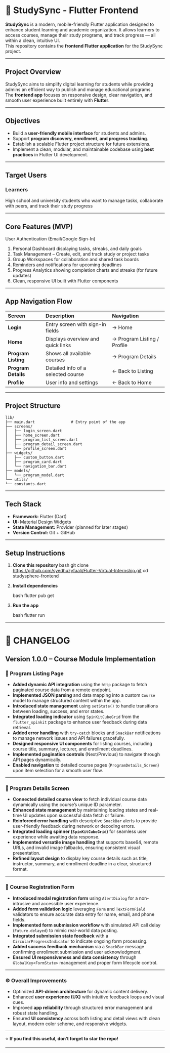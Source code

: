 # 📘 StudySync - Flutter Frontend

**StudySync** is a modern, mobile-friendly Flutter application designed to enhance student learning and academic organization. It allows learners to access courses, manage their study programs, and track progress — all within a clean, intuitive UI.  
This repository contains the **frontend Flutter application** for the StudySync project.

---

## Project Overview

StudySync aims to simplify digital learning for students while providing admins an efficient way to publish and manage educational programs.  
The **frontend app** focuses on responsive design, clear navigation, and smooth user experience built entirely with **Flutter**.

---

## Objectives

- Build a **user-friendly mobile interface** for students and admins.  
- Support **program discovery, enrollment, and progress tracking**.  
- Establish a scalable Flutter project structure for future extensions.  
- Implement a clean, modular, and maintainable codebase using **best practices** in Flutter UI development.

---

## Target Users

### Learners
High school and university students who want to manage tasks, collaborate with peers, and track their study progress

---

## Core Features (MVP)

User Authentication (Email/Google Sign-In)
1.  Personal Dashboard displaying tasks, streaks, and daily goals
2.  Task Management – Create, edit, and track study or project tasks
3.  Group Workspaces for collaboration and shared task boards
4.  Reminders and notifications for upcoming deadlines
5.  Progress Analytics showing completion charts and streaks (for future updates)
6.  Clean, responsive UI built with Flutter components


---

## App Navigation Flow

| Screen | Description | Navigation |
|:-------|:-------------|:------------|
| **Login** | Entry screen with sign-in fields | → Home |
| **Home** | Displays overview and quick links | → Program Listing / Profile |
| **Program Listing** | Shows all available courses | → Program Details |
| **Program Details** | Detailed info of a selected course | ← Back to Listing |
| **Profile** | User info and settings | ← Back to Home |

---

## Project Structure


```
lib/
├── main.dart                # Entry point of the app
├── screens/
│   ├── login_screen.dart
│   ├── home_screen.dart
│   ├── program_list_screen.dart
│   ├── program_detail_screen.dart
│   └── profile_screen.dart
├── widgets/
│   ├── custom_button.dart
│   ├── program_card.dart
│   └── navigation_bar.dart
├── models/
│   └── program_model.dart
└── utils/
└── constants.dart
```


---

## Tech Stack

- **Framework:** Flutter (Dart)
- **UI:** Material Design Widgets
- **State Management:** Provider (planned for later stages)
- **Version Control:** Git + GitHub

---

## Setup Instructions

1. **Clone this repository**
   bash
   git clone https://github.com/syedhuzyfaali/Flutter-Virtual-Internship.git
   cd studysphere-frontend


2. **Install dependencies**

   bash
   flutter pub get
   

3. **Run the app**

   bash
   flutter run
   

---




# 📘 CHANGELOG

## Version 1.0.0 – Course Module Implementation

### 🧩 Program Listing Page
- **Added dynamic API integration** using the `http` package to fetch paginated course data from a remote endpoint.  
- **Implemented JSON parsing** and data mapping into a custom `Course` model to manage structured content within the app.  
- **Introduced state management** using `setState()` to handle transitions between loading, success, and error states.  
- **Integrated loading indicator** using `SpinKitCubeGrid` from the `flutter_spinkit` package to enhance user feedback during data retrieval.  
- **Added error handling** with `try-catch` blocks and `SnackBar` notifications to manage network issues and API failures gracefully.  
- **Designed responsive UI components** for listing courses, including course title, summary, lecturer, and enrollment deadlines.  
- **Implemented pagination controls** (Next/Previous) to navigate through API pages dynamically.  
- **Enabled navigation** to detailed course pages (`ProgramDetails_Screen`) upon item selection for a smooth user flow.  

---

### 🧠 Program Details Screen
- **Connected detailed course view** to fetch individual course data dynamically using the course’s unique ID parameter.  
- **Enhanced state management** by maintaining loading states and real-time UI updates upon successful data fetch or failure.  
- **Reinforced error handling** with descriptive `SnackBar` alerts to provide user-friendly feedback during network or decoding errors.  
- **Integrated loading spinner (`SpinKitCubeGrid`)** for seamless user experience while awaiting data response.  
- **Implemented versatile image handling** that supports base64, remote URLs, and invalid image fallbacks, ensuring consistent visual presentation.  
- **Refined layout design** to display key course details such as title, instructor, summary, and enrollment deadline in a clear, structured format.  

---

### 📝 Course Registration Form
- **Introduced modal registration form** using `AlertDialog` for a non-intrusive and accessible user experience.  
- **Added form validation logic** leveraging `Form` and `TextFormField` validators to ensure accurate data entry for name, email, and phone fields.  
- **Implemented form submission workflow** with simulated API call delay (`Future.delayed`) to mimic real-world data posting.  
- **Integrated submission state feedback** with a `CircularProgressIndicator` to indicate ongoing form processing.  
- **Added success feedback mechanism** via a `SnackBar` message confirming enrollment submission and user acknowledgment.  
- **Ensured UI responsiveness and data consistency** through `GlobalKey<FormState>` management and proper form lifecycle control.  

---

### ⚙️ Overall Improvements
- Optimized **API-driven architecture** for dynamic content delivery.  
- Enhanced **user experience (UX)** with intuitive feedback loops and visual cues.  
- Improved **app reliability** through structured error management and robust state handling.  
- Ensured **UI consistency** across both listing and detail views with clean layout, modern color scheme, and responsive widgets.  

---

⭐ **If you find this useful, don’t forget to star the repo!**



---

